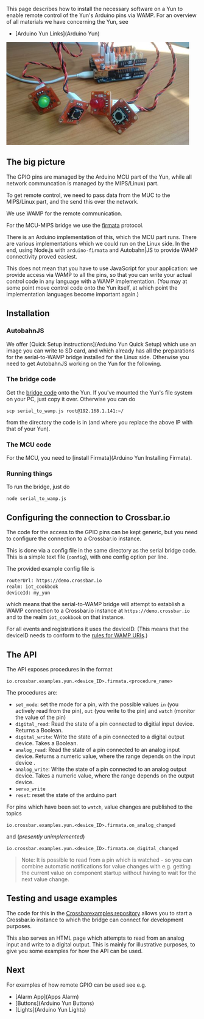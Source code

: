 This page describes how to install the necessary software on a Yun to enable remote control of the Yun's Arduino pins via WAMP.  For an overview of all materials we have concerning the Yun, see

* [Arduino Yun Links](Arduino Yun)

<div class="topimage_container">
   <img class="topimage" src="/static/img/iotcookbook/remote_gpio_arduino_yun.jpg" alt="">   
</div>


## The big picture

The GPIO pins are managed by the Arduino MCU part of the Yun, while all network communcation is managed by the MIPS/Linux) part. 

To get remote control, we need to pass data from the MUC to the MIPS/Linux part, and the send this over the network.

We use WAMP for the remote communication.

For the MCU-MIPS bridge we use the [firmata](https://github.com/firmata/protocol) protocol. 

There is an Arduino implementation of this, which the MCU part runs. There are various implementations which we could run on the Linux side. In the end, using Node.js with `arduino-firmata` and Autobahn|JS to provide WAMP connectivity proved easiest.

This does not mean that you have to use JavaScript for your application: we provide access via WAMP to all the pins, so that you can write your actual control code in any language with a WAMP implementation. (You may at some point move control code onto the Yun itself, at which point the implementation languages become important again.)

## Installation

### AutobahnJS

We offer [Quick Setup instructions](Arduino Yun Quick Setup) which use an image you can write to SD card, and which already has all the preparations for the serial-to-WAMP bridge installed for the Linux side. Otherwise you need to get AutobahnJS working on the Yun for the following.

### The bridge code

Get the [bridge code](https://github.com/crossbario/crossbarexamples/tree/master/iotcookbook/device/yun/serial_to_wamp) onto the Yun. If you've mounted the Yun's file system on your PC, just copy it over. Otherwise you can do

```shell
scp serial_to_wamp.js root@192.168.1.141:~/
```

from the directory the code is in (and where you replace the above IP with that of your Yun).

### The MCU code

For the MCU, you need to [install Firmata](Arduino Yun Installing Firmata).

### Running things

To run the bridge, just do 

```shell
node serial_to_wamp.js
```

## Configuring the connection to Crossbar.io

The code for the access to the GPIO pins can be kept generic, but you need to configure the connection to a Crossbar.io instance. 

This is done via a config file in the same directory as the serial bridge code. This is a simple text file (`config`), with one config option per line. 

The provided example config file is

```
routerUrl: https://demo.crossbar.io
realm: iot_cookbook
deviceId: my_yun
```
which means that the serial-to-WAMP bridge will attempt to establish a WAMP connection to a Crossbar.io instance at `https://demo.crossbar.io` and to the realm `iot_cookbook` on that instance.

For all events and registrations it uses the deviceID. (This means that the deviceID needs to conform to the [rules for WAMP URIs](../docs/URI-Format).)

## The API

The API exposes procedures in the format 

```
io.crossbar.examples.yun.<device_ID>.firmata.<procedure_name>
```

The procedures are:

* `set_mode`: set the mode for a pin, with the possible values `in` (you actively read from the pin), `out` (you write to the pin) and `watch` (monitor the value of the pin)
* `digital_read`: Read the state of a pin connected to digitial input device. Returns a Boolean.
* `digital_write`: Write the state of a pin connected to a digital output device. Takes a Boolean.
* `analog_read`: Read the state of a pin connected to an analog input device. Returns a numeric value, where the range depends on the input device .
* `analog_write`:  Write the state of a pin connected to an analog output device. Takes a numeric value, where the range depends on the output device.
* `servo_write`
* `reset`: reset the state of the arduino part

For pins which have been set to `watch`, value changes are published to the topics

```
io.crossbar.examples.yun.<device_ID>.firmata.on_analog_changed
```

and (*presently unimplemented*) 

```
io.crossbar.examples.yun.<device_ID>.firmata.on_digital_changed
```

> Note: It is possible to read from a pin which is watched - so you can combine automatic notifications for value changes with e.g. getting the current value on component startup without having to wait for the next value change.

## Testing and usage examples

The code for this in the [Crossbarexamples repository](https://github.com/crossbario/crossbarexamples/tree/master/iotcookbook/device/yun/serial_to_wamp) allows you to start a Crossbar.io instance to which the bridge can connect for development purposes.

This also serves an HTML page which attempts to read from an analog input and write to a digital output. This is mainly for illustrative purposes, to give you some examples for how the API can be used.

## Next

For examples of how remote GPIO can be used see e.g.

* [Alarm App](Apps Alarm)
* [Buttons](Arduino Yun Buttons)
* [Lights](Arduino Yun Lights)